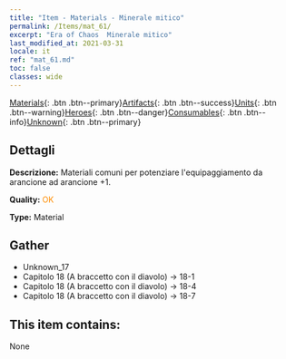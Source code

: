 ```yaml
---
title: "Item - Materials - Minerale mitico"
permalink: /Items/mat_61/
excerpt: "Era of Chaos  Minerale mitico"
last_modified_at: 2021-03-31
locale: it
ref: "mat_61.md"
toc: false
classes: wide
---
```

 [Materials](/it/Items/){: .btn .btn--primary}[Artifacts](/it/Items/Artifacts/){: .btn .btn--success}[Units](/it/Items/Units/){: .btn .btn--warning}[Heroes](/it/Items/Heroes/){: .btn .btn--danger}[Consumables](/it/Items/Consumables/){: .btn .btn--info}[Unknown](/it/Items/Unknown/){: .btn .btn--primary}

## Dettagli
 **Descrizione:** Materiali comuni per potenziare l'equipaggiamento da arancione ad arancione +1.

 **Quality:** <span style="color: #FF8C00">OK</span>

 **Type:** Material

## Gather

*    Unknown_17 
*    Capitolo 18 (A braccetto con il diavolo) -> 18-1 
*    Capitolo 18 (A braccetto con il diavolo) -> 18-4 
*    Capitolo 18 (A braccetto con il diavolo) -> 18-7 

## This item contains:

  None

